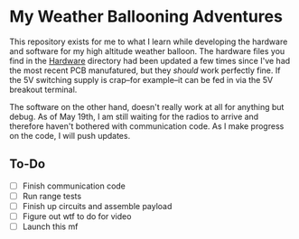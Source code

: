 # My Weather Ballooning Adventures

This repository exists for me to what I learn while developing the hardware and software for my high altitude weather balloon. The hardware files you find in the [Hardware](Hardware/) directory had been updated a few times since I've had the most recent PCB manufatured, but they *should* work perfectly fine. If the 5V switching supply is crap–for example–it can be fed in via the 5V breakout terminal.

The software on the other hand, doesn't really work at all for anything but debug. As of May 19th, I am still waiting for the radios to arrive and therefore haven't bothered with communication code. As I make progress on the code, I will push updates.

## To-Do
- [ ] Finish communication code
- [ ] Run range tests
- [ ] Finish up circuits and assemble payload
- [ ] Figure out wtf to do for video
- [ ] Launch this mf
